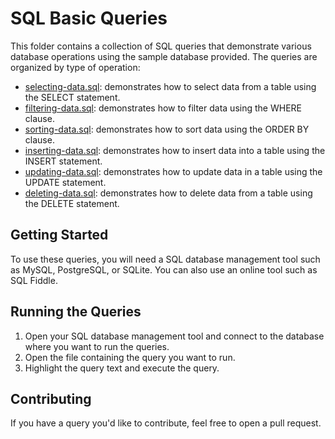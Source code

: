 # SQL Basic Queries

This folder contains a collection of SQL queries that demonstrate various database operations using the sample database provided. The queries are organized by type of operation:

- [selecting-data.sql](selecting-data.sql): demonstrates how to select data from a table using the SELECT statement.
- [filtering-data.sql](queries/filtering-data.sql): demonstrates how to filter data using the WHERE clause.
- [sorting-data.sql](queries/sorting-data.sql): demonstrates how to sort data using the ORDER BY clause.
- [inserting-data.sql](queries/inserting-data.sql): demonstrates how to insert data into a table using the INSERT statement.
- [updating-data.sql](queries/updating-data.sql): demonstrates how to update data in a table using the UPDATE statement.
- [deleting-data.sql](queries/deleting-data.sql): demonstrates how to delete data from a table using the DELETE statement.

## Getting Started

To use these queries, you will need a SQL database management tool such as MySQL, PostgreSQL, or SQLite. You can also use an online tool such as SQL Fiddle.

## Running the Queries

1. Open your SQL database management tool and connect to the database where you want to run the queries.
2. Open the file containing the query you want to run.
3. Highlight the query text and execute the query.

## Contributing

If you have a query you'd like to contribute, feel free to open a pull request. 
